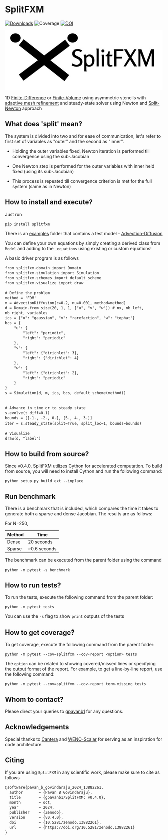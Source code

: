 # SplitFXM

[![Downloads](https://pepy.tech/badge/splitfxm)](https://pepy.tech/project/splitfxm)
![Coverage](https://img.shields.io/badge/coverage-99%25-brightgreen.svg)
[![DOI](https://zenodo.org/badge/DOI/10.5281/zenodo.13882261.svg)](https://doi.org/10.5281/zenodo.13882261)

![img](https://github.com/gpavanb1/SplitFXM/blob/main/assets/logo.jpg)

1D [Finite-Difference](https://en.wikipedia.org/wiki/Finite_difference_method) or [Finite-Volume](https://en.wikipedia.org/wiki/Finite_volume_method) using asymmetric stencils with [adaptive mesh refinement](https://en.wikipedia.org/wiki/Adaptive_mesh_refinement) and steady-state solver using Newton and [Split-Newton](https://github.com/gpavanb1/SplitNewton) approach

## What does 'split' mean?

The system is divided into two and for ease of communication, let's refer to first set of variables as "outer" and the second as "inner".

* Holding the outer variables fixed, Newton iteration is performed till convergence using the sub-Jacobian

* One Newton step is performed for the outer variables with inner held fixed (using its sub-Jacobian)

* This process is repeated till convergence criterion is met for the full system (same as in Newton)

## How to install and execute?

Just run 
```
pip install splitfxm
```

There is an [examples](https://github.com/gpavanb1/SplitFXM/tree/main/splitfxm/models) folder that contains a test model - [Advection-Diffusion](https://en.wikipedia.org/wiki/Convection%E2%80%93diffusion_equation)

You can define your own equations by simply creating a derived class from `Model` and adding to the `_equations` using existing or custom equations!

A basic driver program is as follows
```
from splitfxm.domain import Domain
from splitfxm.simulation import Simulation
from splitfxm.schemes import default_scheme
from splitfxm.visualize import draw

# Define the problem
method = 'FDM'
m = AdvectionDiffusion(c=0.2, nu=0.001, method=method)
d = Domain.from_size(20, 1, 1, ["u", "v", "w"]) # nx, nb_left, nb_right, variables
ics = {"u": "gaussian", "v": "rarefaction", "w": "tophat"}
bcs = {
    "u": {
        "left": "periodic",
        "right": "periodic"
    },
    "v": {
        "left": {"dirichlet": 3},
        "right": {"dirichlet": 4}
    },
    "w": {
        "left": {"dirichlet": 2},
        "right": "periodic"
    }
}
s = Simulation(d, m, ics, bcs, default_scheme(method))


# Advance in time or to steady state
s.evolve(t_diff=0.1)
bounds = [[-1., -2., 0.], [5., 4., 3.]]
iter = s.steady_state(split=True, split_loc=1, bounds=bounds)

# Visualize
draw(d, "label")
```

## How to build from source?

Since v0.4.0, SplitFXM utilizes Cython for accelerated computation. To build from source, you will need to install Cython and run the following command:
```
python setup.py build_ext --inplace
```

## Run benchmark
There is a benchmark that is included, which compares the time it takes to generate both a sparse and dense Jacobian. The results are as follows:

For N=250, 

| Method    | Time       | 
|-----------|------------|
| Dense   |    20 seconds |
| Sparse |  ~0.6 seconds  |

The benchmark can be executed from the parent folder using the command

`python -m pytest -s benchmark`

## How to run tests?

To run the tests, execute the following command from the parent folder:
```
python -m pytest tests
```

You can use the `-s` flag to show `print` outputs of the tests

## How to get coverage?

To get coverage, execute the following command from the parent folder:
```
python -m pytest --cov=splitfxm --cov-report <option> tests
```

The `option` can be related to showing covered/missed lines or specifying the output format of the report. For example, to get a line-by-line report, use the following command:
```
python -m pytest --cov=splitfxm --cov-report term-missing tests
```

## Whom to contact?

Please direct your queries to [gpavanb1](http://github.com/gpavanb1)
for any questions.

## Acknowledgements

Special thanks to [Cantera](https://github.com/Cantera/cantera) and [WENO-Scalar](https://github.com/comp-physics/WENO-scalar) for serving as an inspiration for code architecture.


## Citing

If you are using `SplitFXM` in any scientific work, please make sure to cite as follows
```
@software{pavan_b_govindaraju_2024_13882261,
  author       = {Pavan B Govindaraju},
  title        = {gpavanb1/SplitFXM: v0.4.0},
  month        = oct,
  year         = 2024,
  publisher    = {Zenodo},
  version      = {v0.4.0},
  doi          = {10.5281/zenodo.13882261},
  url          = {https://doi.org/10.5281/zenodo.13882261}
}
```

